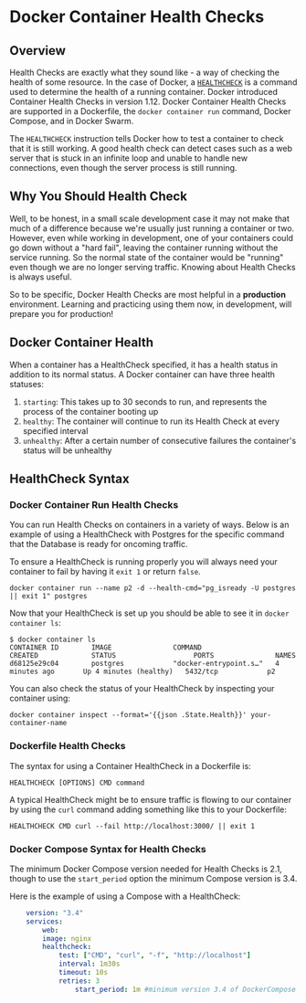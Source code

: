 # Docker Container Health Checks

## Overview
Health Checks are exactly what they sound like - a way of checking the health of some resource. In the case of Docker, a [`HEALTHCHECK`][hc] is a command used to determine the health of a running container. Docker introduced Container Health Checks in version 1.12. Docker Container Health Checks are supported in a Dockerfile, the `docker container run` command, Docker Compose, and in Docker Swarm. 

The `HEALTHCHECK` instruction tells Docker how to test a container to check that it is still working. A good health check can detect cases such as a web server that is stuck in an infinite loop and unable to handle new connections, even though the server process is still running. 

## Why You Should Health Check
Well, to be honest, in a small scale development case it may not make that much of a difference because we're usually just running a container or two. However, even while working in development, one of your containers could go down without a "hard fail", leaving the container running without the service running. So the normal state of the container would be "running" even though we are no longer serving traffic. Knowing about Health Checks is always useful.

So to be specific, Docker Health Checks are most helpful in a **production** environment. Learning and practicing using them now, in development, will prepare you for production!

[hc]: https://docs.docker.com/engine/reference/builder/#healthcheck

## Docker Container Health
When a container has a HealthCheck specified, it has a health status in addition to its normal status. A Docker container can have three health statuses:

  1. `starting`: This takes up to 30 seconds to run, and represents the process of the container booting up
  2. `healthy`: The container will continue to run its Health Check at every specified interval
  3. `unhealthy`:  After a certain number of consecutive failures the container's status will be unhealthy

## HealthCheck Syntax

### Docker Container Run Health Checks

You can run Health Checks on containers in a variety of ways. Below is an example of using a HealthCheck with Postgres for the specific command that the Database is ready for oncoming traffic. 

To ensure a HealthCheck is running properly you will always need your container to fail by having it `exit 1` or return `false`.  

```
docker container run --name p2 -d --health-cmd="pg_isready -U postgres || exit 1" postgres 
```

Now that your HealthCheck is set up you should be able to see it in `docker container ls`:

```
$ docker container ls  
CONTAINER ID        IMAGE               COMMAND                  CREATED             STATUS                   PORTS               NAMES
d68125e29c04        postgres            "docker-entrypoint.s…"   4 minutes ago       Up 4 minutes (healthy)   5432/tcp            p2
```

You can also check the status of your HealthCheck by inspecting your container using:

```
docker container inspect --format='{{json .State.Health}}' your-container-name
```


### Dockerfile Health Checks
The syntax for using a Container HealthCheck in a Dockerfile is:

```docker
HEALTHCHECK [OPTIONS] CMD command
```

A typical HealthCheck might be to ensure traffic is flowing to our container by using the `curl` command adding something like this to your Dockerfile:

```ssh
HEALTHCHECK CMD curl --fail http://localhost:3000/ || exit 1
```

### Docker Compose Syntax for Health Checks

The minimum Docker Compose version needed for Health Checks is 2.1, though to use the `start_period` option the minimum Compose version is 3.4.

Here is the example of using a Compose with a HealthCheck:

```yml
    version: "3.4" 
    services:
        web:
        image: nginx
        healthcheck:
            test: ["CMD", "curl", "-f", "http://localhost"]
            interval: 1m30s
            timeout: 10s
            retries: 3
                start_period: 1m #minimum version 3.4 of DockerCompose
```